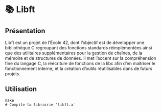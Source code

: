 # 📚​ Libft

## Présentation
Libft est un projet de l’École 42, dont l’objectif est de développer une bibliothèque C regroupant des fonctions standards réimplémentées ainsi que des utilitaires supplémentaires pour la gestion de chaînes, de la mémoire et de structures de données.
Il met l’accent sur la compréhension fine du langage C, la réécriture de fonctions de la libc afin d’en maîtriser le fonctionnement interne, et la création d’outils réutilisables dans de futurs projets.

## Utilisation
```
make
# Compile la librairie 'libft.a'
```
